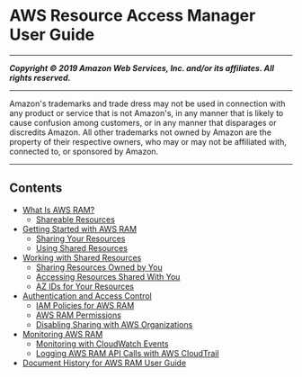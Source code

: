 # AWS Resource Access Manager User Guide

-----
*****Copyright &copy; 2019 Amazon Web Services, Inc. and/or its affiliates. All rights reserved.*****

-----
Amazon's trademarks and trade dress may not be used in 
     connection with any product or service that is not Amazon's, 
     in any manner that is likely to cause confusion among customers, 
     or in any manner that disparages or discredits Amazon. All other 
     trademarks not owned by Amazon are the property of their respective
     owners, who may or may not be affiliated with, connected to, or 
     sponsored by Amazon.

-----
## Contents
+ [What Is AWS RAM?](what-is.md)
   + [Shareable Resources](shareable.md)
+ [Getting Started with AWS RAM](getting-started.md)
   + [Sharing Your Resources](getting-started-sharing.md)
   + [Using Shared Resources](getting-started-shared.md)
+ [Working with Shared Resources](working-with.md)
   + [Sharing Resources Owned by You](working-with-sharing.md)
   + [Accessing Resources Shared With You](working-with-shared.md)
   + [AZ IDs for Your Resources](working-with-az-ids.md)
+ [Authentication and Access Control](control-access.md)
   + [IAM Policies for AWS RAM](iam-policies.md)
   + [AWS RAM Permissions](permissions.md)
   + [Disabling Sharing with AWS Organizations](disable-sharing.md)
+ [Monitoring AWS RAM](monitoring-overview.md)
   + [Monitoring with CloudWatch Events](using-cloudwatch-events.md)
   + [Logging AWS RAM API Calls with AWS CloudTrail](logging-using-cloudtrail.md)
+ [Document History for AWS RAM User Guide](doc-history.md)